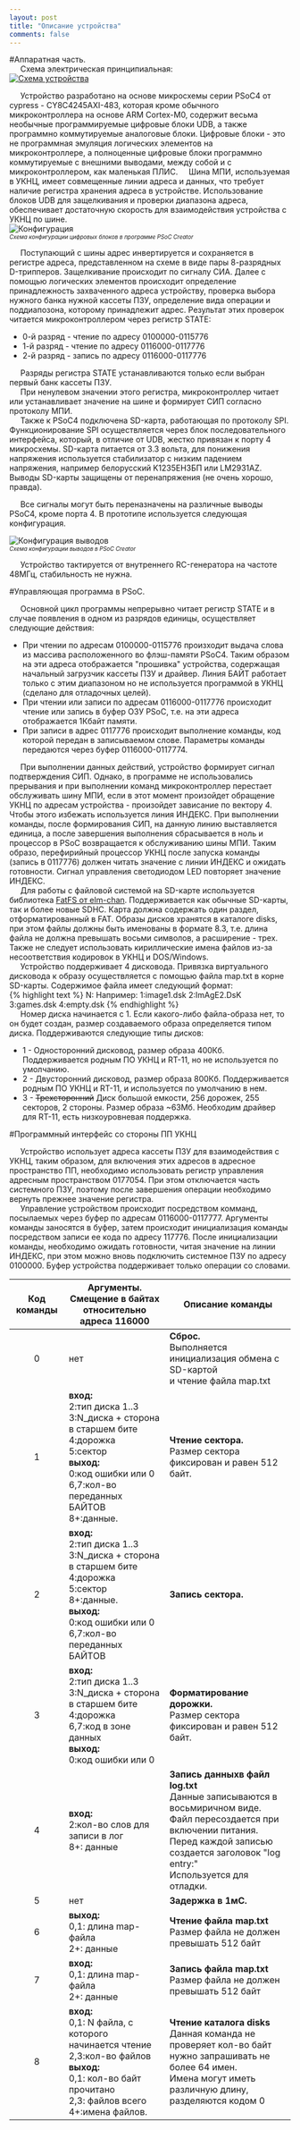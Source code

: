 ```yaml
---
layout: post
title: "Описание устройства"
comments: false
---
```

  
#Аппаратная часть.  
&nbsp;&nbsp;&nbsp;&nbsp;
Схема электрическая принципиальная:  
[![Схема устройства]({{site.baseurl}}/images/scheme.png)](https://github.com/y-salnikov/uknc_sd_fdd/blob/master/Hardware/uknc_sd_fdd_sch._pdf?raw=true)

&nbsp;&nbsp;&nbsp;&nbsp;
Устройство разработано на основе микросхемы серии
PSoC4 от cypress - CY8C4245AXI-483, которая кроме обычного микроконтроллера
на основе ARM Cortex-M0, содержит весьма необычные программируемые цифровые
блоки UDB, а также программно коммутируемые аналоговые блоки. Цифровые блоки - это
не программная эмуляция логических элементов на микроконтроллере, а полноценные цифровые
блоки программно коммутируемые с внешними выводами, между собой и с микроконтроллером, как
маленькая ПЛИС. 
&nbsp;&nbsp;&nbsp;&nbsp;Шина МПИ, используемая
в УКНЦ, имеет совмещенные линии адреса и данных, что требует наличие регистра
хранения адреса в устройстве. Использование блоков UDB для защелкивания и
проверки диапазона адреса, обеспечивает достаточную скорость для взаимодействия
устройства с УКНЦ по шине.  
![Конфигурация ]({{site.baseurl}}/images/psoc_udb_config.png)  
<font size=-2><i>Схема конфигурации цифровых блоков в программе PSoC Creator</i></font>

&nbsp;&nbsp;&nbsp;&nbsp;
Поступающий с шины адрес инвертируется и сохраняется в регистре адреса,
представленном на схеме в виде пары 8-разрядных D-трипперов. Защелкивание происходит
по сигналу СИА. Далее с помощью логических элементов происходит определение принадлежность
захваченного адреса устройству, проверка выбора нужного банка нужной кассеты ПЗУ, определение
вида операции и поддиапозона, которому принадлежит адрес. Результат этих проверок
читается микроконтроллером через регистр STATE:

* 0-й разряд - чтение по адресу 0100000-0115776 
* 1-й разряд - чтение по адресу 0116000-0117776
* 2-й разряд - запись по адресу 0116000-0117776

&nbsp;&nbsp;&nbsp;&nbsp;
Разряды регистра STATE устанавливаются только если выбран первый банк кассеты ПЗУ.  
&nbsp;&nbsp;&nbsp;&nbsp;
При ненулевом значении этого регистра, микроконтроллер читает или устанавливает значение на шине и
формирует СИП согласно протоколу МПИ.  
&nbsp;&nbsp;&nbsp;&nbsp;
Также к PSoC4 подключена SD-карта, работающая по протоколу SPI. Функционирование SPI
осуществляется через блок последовательного интерфейса, который, в отличие от UDB,
жестко привязан к порту 4 микросхемы. SD-карта питается от 3.3 вольта, для понижения
напряжения используется стабилизатор с низким падением напряжения, например белорусский
K1235ЕН3БП или LM2931AZ. Выводы SD-карты защищены от перенапряжения (не очень хорошо, правда).

&nbsp;&nbsp;&nbsp;&nbsp;
Все сигналы могут быть переназначены на различные выводы PSoC4, кроме порта 4. В прототипе
используется следующая конфигурация.

![Конфигурация выводов]({{site.baseurl}}/images/psoc_pin_config.png)  
<font size=-2><i>Схема конфигурации выводов в PSoC Creator</i></font>

&nbsp;&nbsp;&nbsp;&nbsp;
Устройство тактируется от внутреннего RC-генератора на частоте 48МГц, стабильность не нужна.

#Управляющая программа в PSoC.

&nbsp;&nbsp;&nbsp;&nbsp;
Основной цикл программы непрерывно читает регистр STATE и в случае появления в одном
из разрядов единицы, осуществляет следующие действия:

* При чтении по адресам 0100000-0115776 произходит выдача слова из массива расположенного
во флэш-памяти PSoC4. Таким образом на эти адреса отображается "прошивка" устройства,
содержащая начальный загрузчик кассеты ПЗУ и драйвер. Линия БАЙТ работает только с этим диапазоном
но не используется программой в УКНЦ (сделано для отладочных целей).
* При чтении или записи по адресам 0116000-0117776 происходит чтение или запись в
буфер ОЗУ PSoC, т.е. на эти адреса отображается 1Кбайт памяти.
* При записи в адрес 0117776 происходит выполнение команды, код которой передан в
записываемом слове. Параметры команды передаются через буфер 0116000-0117774.  

&nbsp;&nbsp;&nbsp;&nbsp;
При выполнении данных действий, устройство формирует сигнал подтверждения СИП. Однако,
в программе не использовались прерывания и при выполнении команд микроконтроллер
перестает обслуживать шину МПИ, если в этот момент произойдет обращение УКНЦ по
адресам устройства - произойдет зависание по вектору 4. Чтобы этого избежать используется
линия ИНДЕКС. При выполнении команды, после формирования СИП, на данную линию выставляется
единица, а после завершения выполнения сбрасывается в ноль и процессор в PSoC возвращается
к обслуживанию шины МПИ. Таким образо, перефирийный процессор УКНЦ после запуска
команды (запись в 0117776) должен читать значение с линии ИНДЕКС и ожидать готовности.
Сигнал управления светодиодом LED повторяет значение ИНДЕКС.  
&nbsp;&nbsp;&nbsp;&nbsp;
Для работы с файловой системой на SD-карте используется библиотека 
[FatFS от elm-chan](http://elm-chan.org/fsw/ff/00index_e.html). Поддерживается как
обычные SD-карты, так и более новые SDHC. Карта должна содержать один раздел, отформатированный
в FAT. Образы дисков хранятся в каталоге disks, при этом файлы должны быть именованы
в формате 8.3, т.е. длина файла не должна превышать восьми символов, а расширение - трех.
Также не следует использовать кириллические имена файлов из-за несоответствия кодировок
в УКНЦ и DOS/Windows.  
&nbsp;&nbsp;&nbsp;&nbsp;
Устройство поддерживает 4 дисковода. Привязка виртуального дисковода к образу осуществляется
с помощью файла map.txt в корне SD-карты. Содержимое файла имеет следующий формат:  
{% highlight text  %}
N:<filename>
Например:
1:image1.dsk
2:ImAgE2.DsK
3:games.dsk
4:empty.dsk
{% endhighlight %}  
&nbsp;&nbsp;&nbsp;&nbsp;
Номер диска начинается с 1. Если какого-либо файла-образа нет, то он будет создан,
размер создаваемого образа определяется типом диска. Поддерживаются следующие типы дисков:  

* 1 - Односторонний дисковод, размер образа 400Кб. Поддерживается родным ПО УКНЦ и RT-11,
но не используется по умолчанию.
* 2 - Двусторонний дисковод, размер образа 800Кб. Поддерживается родным ПО УКНЦ и RT-11,
и используется по умолчанию в нем.
* 3 - <s>Трехсторонний</s> Диск большой емкости, 256 дорожек, 255 секторов, 2 стороны. Размер
образа ~63Мб. Необходим драйвер для RT-11, есть низкоуровневая поддержка.  

#Программный интерфейс со стороны ПП УКНЦ

&nbsp;&nbsp;&nbsp;&nbsp;
Устройство использует адреса кассеты ПЗУ для взаимодействия с УКНЦ, таким образом,
для включения этих адресов в адресное пространство ПП, необходимо использовать регистр
управления адресным пространством 0177054. При этом отключается часть системного ПЗУ,
поэтому после завершения операции необходимо вернуть прежнее значение регистра.  
&nbsp;&nbsp;&nbsp;&nbsp;
Управление устройством происходит посредством комманд, посылаемых через буфер по адресам
0116000-0117777. Аргументы команды заносятся в буфер, затем происходит инициализация команды
посредством записи ее кода по адресу 117776. После инициализации команды, необходимо ожидать готовности, читая
значение на линии ИНДЕКС, при этом можно вновь подключить системное ПЗУ по адресу 0100000.
Буфер устройства поддерживает только операции со словами. 

| Код команды | Аргументы.<br> Смещение в байтах<br>относительно адреса 116000 | Описание команды         |
|:---------:|---------------------------------------|-------------------------|
|0          | нет				    | __Сброс.__ <br>     Выполняется инициализация обмена с SD-картой<br>и чтение файла map.txt|
|1	    | <b>вход:</b> <br>	2:тип диска 1..3<br>3:N_диска + сторона в старшем бите<br>4:дорожка <br>5:сектор <br><b>выход:</b><br>0:код ошибки или 0<br> 6,7:кол-во переданных БАЙТОВ<br> 8+:данные.  | __Чтение сектора.__<br> Размер сектора фиксирован и равен 512 байт.|
|2	    | <b>вход:</b> <br>	2:тип диска 1..3<br>3:N_диска + сторона в старшем бите<br>4:дорожка <br>5:сектор<br> 8+:данные.  <br><b>выход:</b><br>0:код ошибки или 0<br> 6,7:кол-во переданных БАЙТОВ | __Запись сектора.__|
|3	    | <b>вход:</b> <br>	2:тип диска 1..3<br>3:N_диска + сторона в старшем бите<br>4:дорожка <br>6,7:код в зоне данных <br><b>выход:</b><br>0:код ошибки или 0<br> | __Форматирование дорожки.__<br> Размер сектора фиксирован и равен 512 байт.|
|4	    | <b>вход:</b> <br>	2:кол-во слов для записи в лог<br>8+: данные | __Запись данныхв файл log.txt__<br>Данные записываются в восьмиричном виде. <br> Файл пересоздается при включении питания.<br>Перед каждой записью создается заголовок "log entry:"<br>Используется для отладки.|
|5	    | нет				   | __Задержка в 1мС.__|
|6	    | <b>выход:</b> <br> 0,1: длина map-файла<br>2+: данные| __Чтение файла map.txt__<br>Размер файла не должен превышать 512 байт	|
|7	    | <b>вход:</b> <br> 0,1: длина map-файла<br>2+: данные| __Запись файла map.txt__<br>Размер файла не должен превышать 512 байт	|
|8	    | <b>вход:</b> <br> 0,1: N файла, с которого начинается чтение<br>2,3:кол-во файлов<br><b>выход:</b> <br> 0,1: кол-во байт прочитано<br>2,3: файлов всего<br>4+:имена файлов.|__Чтение каталога disks__<br> Данная команда не проверяет кол-во байт<br>нужно запрашивать не более 64 имен.<br>Имена могут иметь различную длину,<br>разделяются кодом 0|






